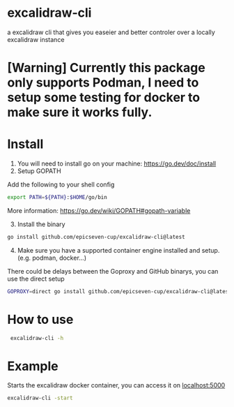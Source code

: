 # excalidraw-cli
a excalidraw cli that gives you easeier and better controler over a locally excalidraw instance


# [Warning] Currently this package only supports Podman, I need to setup some testing for docker to make sure it works fully.

# Install
1. You will need to install go on your machine: https://go.dev/doc/install
2. Setup GOPATH

Add the following to your shell config
```bash
export PATH=${PATH}:$HOME/go/bin
```
More information: https://go.dev/wiki/GOPATH#gopath-variable

3. Install the binary
```bash
go install github.com/epicseven-cup/excalidraw-cli@latest 
```
4. Make sure you have a supported container engine installed and setup. (e.g. podman, docker...)

There could be delays between the Goproxy and GitHub binarys, you can use the direct setup
```bash
GOPROXY=direct go install github.com/epicseven-cup/excalidraw-cli@latest
```

# How to use


```bash
 excalidraw-cli -h
```

# Example

Starts the excalidraw docker container, you can access it on  [localhost:5000](http://localhost:5000)
```bash
excalidraw-cli -start 
```
